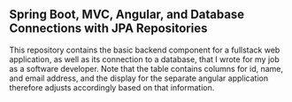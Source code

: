 ## Spring Boot, MVC, Angular, and Database Connections with JPA Repositories

This repository contains the basic backend component for a fullstack web application, as well as its connection to a database, that I wrote for my job as a software developer. Note that the table contains columns for id, name, and email address, and the display for the separate angular application therefore adjusts accordingly based on that information.
